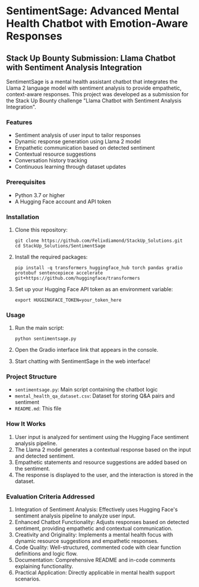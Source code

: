 # SentimentSage: Advanced Mental Health Chatbot with Emotion-Aware Responses

## Stack Up Bounty Submission: Llama Chatbot with Sentiment Analysis Integration

SentimentSage is a mental health assistant chatbot that integrates the Llama 2 language model with sentiment analysis to provide empathetic, context-aware responses. This project was developed as a submission for the Stack Up Bounty challenge "Llama Chatbot with Sentiment Analysis Integration".

### Features

- Sentiment analysis of user input to tailor responses
- Dynamic response generation using Llama 2 model
- Empathetic communication based on detected sentiment
- Contextual resource suggestions
- Conversation history tracking
- Continuous learning through dataset updates

### Prerequisites

- Python 3.7 or higher
- A Hugging Face account and API token

### Installation

1. Clone this repository:
   ```
   git clone https://github.com/Felixdiamond/StackUp_Solutions.git
   cd StackUp_Solutions/SentimentSage
   ```

2. Install the required packages:
   ```
   pip install -q transformers huggingface_hub torch pandas gradio protobuf sentencepiece accelerate git+https://github.com/huggingface/transformers
   ```

3. Set up your Hugging Face API token as an environment variable:
   ```
   export HUGGINGFACE_TOKEN=your_token_here
   ```

### Usage

1. Run the main script:
   ```
   python sentimentsage.py
   ```

2. Open the Gradio interface link that appears in the console.

3. Start chatting with SentimentSage in the web interface!

### Project Structure

- `sentimentsage.py`: Main script containing the chatbot logic
- `mental_health_qa_dataset.csv`: Dataset for storing Q&A pairs and sentiment
- `README.md`: This file

### How It Works

1. User input is analyzed for sentiment using the Hugging Face sentiment analysis pipeline.
2. The Llama 2 model generates a contextual response based on the input and detected sentiment.
3. Empathetic statements and resource suggestions are added based on the sentiment.
4. The response is displayed to the user, and the interaction is stored in the dataset.

### Evaluation Criteria Addressed

1. Integration of Sentiment Analysis: Effectively uses Hugging Face's sentiment analysis pipeline to analyze user input.
2. Enhanced Chatbot Functionality: Adjusts responses based on detected sentiment, providing empathetic and contextual communication.
3. Creativity and Originality: Implements a mental health focus with dynamic resource suggestions and empathetic responses.
4. Code Quality: Well-structured, commented code with clear function definitions and logic flow.
5. Documentation: Comprehensive README and in-code comments explaining functionality.
6. Practical Application: Directly applicable in mental health support scenarios.